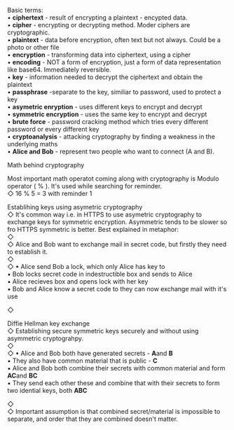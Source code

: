 


  
Basic terms:  
• **ciphertext** - result of encrypting a plaintext - encypted data.   
• **cipher** - encrypting or decrypting method. Moder ciphers are cryptographic.  
• **plaintext** - data before encryption, often text but not always. Could be a photo or other file  
• **encryption** - transforming data into ciphertext, using a cipher  
• **encoding** - NOT a form of encryption, just a form of data representation like base64. Immediately reversible.  
• **key** - information needed to decrypt the ciphertext and obtain the plaintext  
• **passphrase** -separate to the key, similiar to password, used to protect a key  
• **asymetric enryption** - uses different keys to encrypt and decrypt  
• **symmetric encryption** - uses the same key to encrypt and decrypt  
• **brute force** - password cracking method which tries every different password or every different key  
• **cryptoanalysis** - attacking cryptography by finding a weakness in the underlying maths  
• **Alice and Bob** - represent two people who want to connect (A and B).   
  
  
Math behind cryptography  
   
Most important math operatot coming along with cryptography is Modulo operator ( % ). It's used while searching for reminder.   
◇ 16 % 5 = 3 with reminder 1  
  
  
Establihing keys using asymetric cryptography  
 ◇ It's common way i.e. in HTTPS to use asymetric cryptography to exchange keys for symmetric encryption. Asymmetric tends to be slower so fro HTTPS symmetric is better. Best explained in metaphor:  
◇   
◇ Alice and Bob want to exchange mail in secret code, but firstly they need to establish it.   
◇   
◇ ▪ Alice send Bob a lock, which only Alice has key to  
▪ Bob locks secret code in indestructible box and sends to Alice  
▪ Alice recieves box and opens lock with her key  
▪ Bob and Alice know a secret code to they can now exchange mail with it's use  
  
  
  
◇   
  
Diffie Hellman key exchange  
 ◇ Establishing secure symmetric keys securely and without using asymmetric cryptograhpy.  
◇   
◇ ▪ Alice and Bob both have generated secrets - **A**and **B**  
▪ They also have common material that is public - **C**  
▪ Alice and Bob both combine their secrets with common material and form **AC**and **BC**  
▪ They send each other these and combine that with their secrets to form two idential keys, both **ABC**  
  
  
◇   
◇ Important assumption is that combined secret/material is impossible to separate, and order that they are combined doesn't matter.  
  
